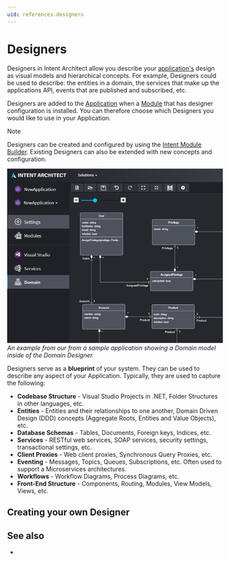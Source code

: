 ```yaml
---
uid: references.designers
---
```

# Designers

Designers in Intent Architect allow you describe your [application's](xref:references.applications) design as visual models and hierarchical concepts. For example, Designers could be used to describe: the entities in a domain, the services that make up the applications API, events that are published and subscribed, etc.

Designers are added to the [Application](xref:references.applications) when a [Module](xref:references.modules) that has designer configuration is installed. You can therefore choose which Designers you would like to use in your Application.

> [!NOTE]
> Designers can be created and configured by using the [Intent Module Builder](xref:references.intent-module-builder). Existing Designers can also be extended with new concepts and configuration.

![Domain Designer](images/designers-domain.png)
_An example from our from a sample application showing a Domain model inside of the Domain Designer._

Designers serve as a **blueprint** of your system. They can be used to describe any aspect of your Application. Typically, they are used to capture the following:
 - **Codebase Structure** - Visual Studio Projects in .NET, Folder Structures in other languages, etc.
 - **Entities** - Entities and their relationships to one another, Domain Driven Design (DDD) concepts (Aggregate Roots, Entities and Value Objects), etc.
 - **Database Schemas** - Tables, Documents, Foreign keys, Indices, etc.
 - **Services** - RESTful web services, SOAP services, security settings, transactional settings, etc.
 - **Client Proxies** - Web client proxies, Synchronous Query Proxies, etc.
 - **Eventing** - Messages, Topics, Queues, Subscriptions, etc. Often used to support a Microservices architectures.
 - **Workflows** - Workflow Diagrams, Process Diagrams, etc.
 - **Front-End Structure** - Components, Routing, Modules, View Models, Views, etc.

## Creating your own Designer

## See also

- [](xref:how-to-guides.create-a-designer)
